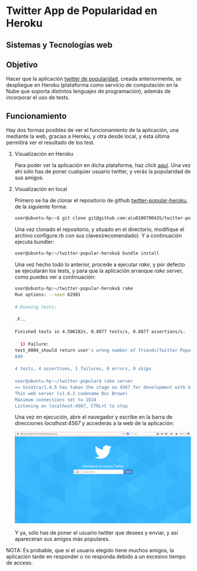 Twitter App de Popularidad en Heroku
=========
Sistemas y Tecnologías web
---------------------------


Objetivo
-----

Hacer que la aplicación [twitter de popularidad], creada anteriormente, se despliegue en Heroku (plataforma como servicio de computación en la Nube que soporta distintos lenguajes de programación), además de incorporar el uso de tests. 

Funcionamiento
-----

Hay dos formas posibles de ver el funcionamiento de la aplicación, una mediante la web, gracias a Heroku, y otra desde local, y ésta última permitirá ver el resultado de los test.
 
1. Visualización en Heroku
    
    Para poder ver la aplicación en dicha plataforma, haz click [aquí].
    Una vez ahí sólo has de poner cualquier usuario twitter, y verás la popularidad de sus amigos.

2. Visualización en local

    Primero se ha de clonar el repositorio de github [twitter-popular-heroku], de la siguiente forma: 
    
    ```sh
    user@ubuntu-hp:~$ git clone git@github.com:alu0100700435/twitter-popular-heroku.git
    ```
    Una vez clonado el repositorio, y situado en el directorio, modifique el archivo configure.rb con sus claves(recomendado). Y a continuación ejecuta bundler:
    
    ```sh
    user@ubuntu-hp:~/twitter-popular-heroku$ bundle install
    ```
    
    Una vez hecho todo lo anterior, procede a ejecutar *rake*, y por defecto se ejecutarán los tests, y para que la aplicación arranque *rake server*, como puedes ver a continuación:
    
    ```sh
    user@ubuntu-hp:~/twitter-popular-heroku$ rake
    Run options: --seed 62981
    
    # Running tests:
    
    .F..
    
    Finished tests in 4.506182s, 0.8877 tests/s, 0.8877 assertions/s.
    
      1) Failure:
    test_0004_should return user's wrong number of friends(Twitter Popular) [/home/user/Escritorio/twitter-popular-heroku/test.rb:35]:
    849
    
    4 tests, 4 assertions, 1 failures, 0 errors, 0 skips

    user@ubuntu-hp:~/twitter-popular$ rake server
    == Sinatra/1.4.5 has taken the stage on 4567 for development with backup from Thin
    Thin web server (v1.6.2 codename Doc Brown)
    Maximum connections set to 1024
    Listening on localhost:4567, CTRL+C to stop
    ```
    
    Una vez en ejecución, abre el navegador y escribe en la barra de direcciones *localhost:4567* y accederás a la web de la aplicación:
    
    ![ejemplo navegador](https://raw.githubusercontent.com/alu0100700435/twitter-popular-heroku/gh-pages/public/ejemplo.png) 
    
    Y ya, sólo has de poner el usuario twitter que desees y enviar, y así apareceran sus amigos más populares. 
    
    
NOTA: 
Es probable, que si el usuario elegido tiene muchos amigos, la aplicación tarde en responder o no responda debido a un excesivo tiempo de acceso.


[twitter de popularidad]:https://alu0100700435.github.io/twitter-popular
[aquí]:http://twitter-popular.herokuapp.com/
[twitter-popular-heroku]:https://github.com/alu0100700435/twitter-popular
